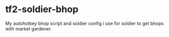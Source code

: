 # tf2-soldier-bhop
My autohotkey bhop script and soldier config i use for soldier to get bhops with market gardener.
